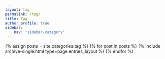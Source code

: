 ```yaml
---
layout: tag
permalink: /tag/
title: Tag
author_profile: true
sidebar:
    nav: "sidebar-category"
---
```


{% assign posts = site.categories.tag %}
{% for post in posts %} {% include archive-single.html type=page.entries_layout %} {% endfor %}